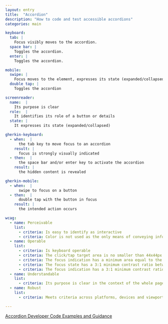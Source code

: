 ```yaml
---
layout: entry
title:  "Accordion"
description: "How to code and test accessible accordions"
categories: main

keyboard:
  tab: |
    Focus visibly moves to the accordion.
  space bar: |
    Toggles the accordion.
  enter: |
    Toggles the accordion.

mobile:
  swipe: |
    Focus moves to the element, expresses its state (expanded/collapsed)
  double tap: |
    Toggles the accordion

screenreader:
  name:  |
    Its purpose is clear
  role:  |
    It identifies its role of a button or details
  state: |
    It expresses its state (expanded/collapsed)

gherkin-keyboard: 
  - when:  |
      the tab key to move focus to an accordion
    result: |
      focus is strongly visually indicated
  - then:  |
      the space bar and/or enter key to activate the accordion
    result: |
      the hidden content is revealed

gherkin-mobile:
  - when:  |
      swipe to focus on a button
  - then:  |
      double tap with the button in focus
    result: |
      the intended action occurs

wcag:
  - name: Perceivable
    list:
      - criteria: Is easy to identify as interactive
      - criteria: Color is not used as the only means of conveying information (expanded/collapsed)
  - name: Operable
    list:
      - criteria: Is keyboard operable
      - criteria: The click/tap target area is no smaller than 44x44px
      - criteria: The focus indication has a minimum area equal to the width of the element and 2px in height
      - criteria: The focus state has a 3:1 minimum contrast ratio between the default and focused states
      - criteria: The focus indication has a 3:1 minimum contrast ratio against adjacent elements
  - name: Understandable
    list:
      - criteria: Its purpose is clear in the context of the whole page
  - name: Robust
    list:
      - criteria: Meets criteria across platforms, devices and viewports

---
```


[Accordion Developer Code Examples and Guidance](/components/accordion.html)
